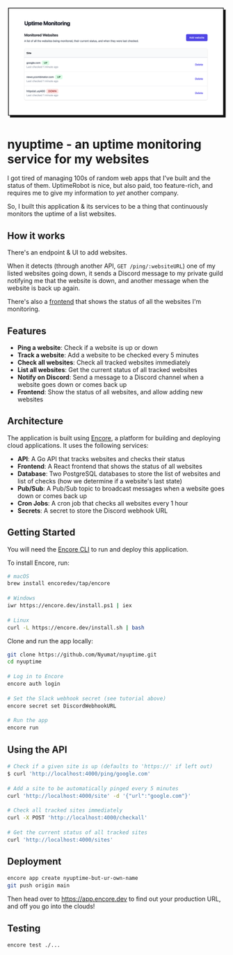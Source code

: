 ![Frontend](./images/frontend.png)

# nyuptime - an uptime monitoring service for my websites

I got tired of managing 100s of random web apps that I've built and the status of them. UptimeRobot is nice, but also paid, too feature-rich, and requires me to give my information to _yet_ another company.

So, I built this application & its services to be a thing that continuously monitors the uptime of a list websites.

## How it works

There's an endpoint & UI to add websites.

When it detects (through another API, `GET /ping/:websiteURL`) one of my listed websites going down, it sends a Discord message to my private guild notifying me that the website is down, and another message when the website is back up again.

There's also a [frontend](https://prod-uptime-d4i2.encr.app/frontend) that shows the status of all the websites I'm monitoring.

## Features

- **Ping a website**: Check if a website is up or down
- **Track a website**: Add a website to be checked every 5 minutes
- **Check all websites**: Check all tracked websites immediately
- **List all websites**: Get the current status of all tracked websites
- **Notify on Discord**: Send a message to a Discord channel when a website goes down or comes back up
- **Frontend**: Show the status of all websites, and allow adding new websites

## Architecture

The application is built using [Encore](https://encore.dev), a platform for building and deploying cloud applications. It uses the following services:

- **API**: A Go API that tracks websites and checks their status
- **Frontend**: A React frontend that shows the status of all websites
- **Database**: Two PostgreSQL databases to store the list of websites and list of checks (how we determine if a website's last state)
- **Pub/Sub**: A Pub/Sub topic to broadcast messages when a website goes down or comes back up
- **Cron Jobs**: A cron job that checks all websites every 1 hour
- **Secrets**: A secret to store the Discord webhook URL

## Getting Started

You will need the [Encore CLI](https://encore.dev/docs/install) to run and deploy this application.

To install Encore, run:

```bash
# macOS
brew install encoredev/tap/encore

# Windows
iwr https://encore.dev/install.ps1 | iex

# Linux
curl -L https://encore.dev/install.sh | bash
```

Clone and run the app locally:

```bash
git clone https://github.com/Nyumat/nyuptime.git
cd nyuptime

# Log in to Encore
encore auth login

# Set the Slack webhook secret (see tutorial above)
encore secret set DiscordWebhookURL

# Run the app
encore run
```

## Using the API

```bash
# Check if a given site is up (defaults to 'https://' if left out)
$ curl 'http://localhost:4000/ping/google.com'

# Add a site to be automatically pinged every 5 minutes
curl 'http://localhost:4000/site' -d '{"url":"google.com"}'

# Check all tracked sites immediately
curl -X POST 'http://localhost:4000/checkall'

# Get the current status of all tracked sites
curl 'http://localhost:4000/sites'
```

## Deployment

```bash
encore app create nyuptime-but-ur-own-name
git push origin main
```

Then head over to <https://app.encore.dev> to find out your production URL, and off you go into the clouds!

## Testing

```bash
encore test ./...
```
